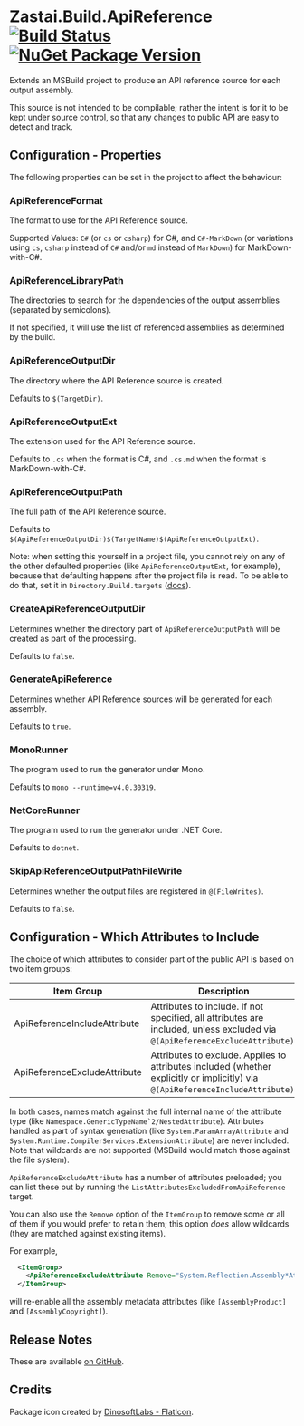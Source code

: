 # Zastai.Build.ApiReference  [![Build Status][CI-S]][CI-L] [![NuGet Package Version][NuGet-S]][NuGet-L]

Extends an MSBuild project to produce an API reference source for each
output assembly.

This source is not intended to be compilable; rather the intent is for
it to be kept under source control, so that any changes to public API
are easy to detect and track.

## Configuration - Properties

The following properties can be set in the project to affect the
behaviour:

### ApiReferenceFormat

The format to use for the API Reference source.

Supported Values: `C#` (or `cs` or `csharp`) for C#, and `C#-MarkDown`
(or variations using `cs`, `csharp` instead of `C#` and/or `md` instead
of `MarkDown`) for MarkDown-with-C#.

### ApiReferenceLibraryPath

The directories to search for the dependencies of the output assemblies
(separated by semicolons).

If not specified, it will use the list of referenced assemblies as
determined by the build.

### ApiReferenceOutputDir

The directory where the API Reference source is created.

Defaults to `$(TargetDir)`.

### ApiReferenceOutputExt

The extension used for the API Reference source.

Defaults to `.cs` when the format is C#, and `.cs.md` when the format is
MarkDown-with-C#.

### ApiReferenceOutputPath

The full path of the API Reference source.

Defaults to
`$(ApiReferenceOutputDir)$(TargetName)$(ApiReferenceOutputExt)`.

Note: when setting this yourself in a project file, you cannot rely on
any of the other defaulted properties (like `ApiReferenceOutputExt`,
for example), because that defaulting happens after the project file is
read. To be able to do that, set it in `Directory.Build.targets`
([docs][d.b.t]).

### CreateApiReferenceOutputDir

Determines whether the directory part of `ApiReferenceOutputPath` will
be created as part of the processing.

Defaults to `false`.

### GenerateApiReference

Determines whether API Reference sources will be generated for each
assembly.

Defaults to `true`.

### MonoRunner

The program used to run the generator under Mono.

Defaults to `mono --runtime=v4.0.30319`.

### NetCoreRunner

The program used to run the generator under .NET Core.

Defaults to `dotnet`.

### SkipApiReferenceOutputPathFileWrite

Determines whether the output files are registered in `@(FileWrites)`.

Defaults to `false`.

## Configuration - Which Attributes to Include

The choice of which attributes to consider part of the public API is
based on two item groups:

| Item Group                   | Description                                                                                                                     |
|------------------------------|---------------------------------------------------------------------------------------------------------------------------------|
| ApiReferenceIncludeAttribute | Attributes to include. If not specified, all attributes are included, unless excluded via `@(ApiReferenceExcludeAttribute)`.    |
| ApiReferenceExcludeAttribute | Attributes to exclude. Applies to attributes included (whether explicitly or implicitly) via `@(ApiReferenceIncludeAttribute)`. |

In both cases, names match against the full internal name of the
attribute type (like ``Namespace.GenericTypeName`2/NestedAttribute``).
Attributes handled as part of syntax generation (like
`System.ParamArrayAttribute` and
`System.Runtime.CompilerServices.ExtensionAttribute`) are never
included. Note that wildcards are not supported (MSBuild would match
those against the file system).

`ApiReferenceExcludeAttribute` has a number of attributes preloaded; you
can list these out by running the
`ListAttributesExcludedFromApiReference` target.

You can also use the `Remove` option of the `ItemGroup` to remove some
or all of them if you would prefer to retain them; this option _does_
allow wildcards (they are matched against existing items).

For example,

```xml
  <ItemGroup>
    <ApiReferenceExcludeAttribute Remove="System.Reflection.Assembly*Attribute" />
  </ItemGroup>
```

will re-enable all the assembly metadata attributes (like
`[AssemblyProduct]` and `[AssemblyCopyright]`).

## Release Notes

These are available [on GitHub][GHReleases].

## Credits

Package icon created by [DinosoftLabs - FlatIcon][PackageIcon].

[CI-S]: https://github.com/Zastai/Zastai.Build.APIReference/actions/workflows/build.yml/badge.svg
[CI-L]: https://github.com/Zastai/Zastai.Build.APIReference/actions/workflows/build.yml

[NuGet-S]: https://img.shields.io/nuget/v/Zastai.Build.ApiReference
[NuGet-L]: https://www.nuget.org/packages/Zastai.Build.ApiReference

[GHReleases]: https://github.com/Zastai/Zastai.Build.APIReference/releases
[PackageIcon]: https://www.flaticon.com/free-icon/browser_718064

[d.b.t]: https://docs.microsoft.com/en-us/visualstudio/msbuild/customize-your-build#directorybuildprops-and-directorybuildtargets
